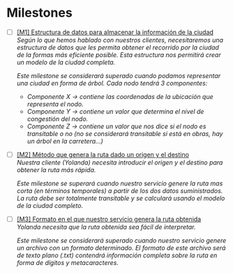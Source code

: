 
# Milestones  
- [ ] [[M1] Estructura de datos para almacenar la información de la ciudad](https://github.com/pedromarting3/OnTime/milestone/1)  
    _Según lo que hemos hablado con nuestros clientes, necesitaremos una estructura de datos que les permita obtener el recorrido por la ciudad de la formas más eficiente posible. Esta estructura nos permitirá crear un modelo de la ciudad completa._

    _Este milestone se considerará superado cuando podamos representar una ciudad en forma de árbol. Cada nodo tendrá 3 componentes:_
    
    - _Componente X -> contiene las coordenadas de la ubicación que representa el nodo._  
    - _Componente Y -> contiene un valor que determina el nivel de congestión del nodo._  
    - _Componente Z -> contiene un valor que nos dice si el nodo es transitable o no (no se considerará transitable si está en obras, hay un árbol en la carretera...)_  

- [ ] [[M2] Método que genera la ruta dado un origen y el destino](https://github.com/pedromarting3/OnTime/milestone/2)  
    _Nuestra cliente (Yolanda) necesita introducir el origen y el destino para obtener la ruta más rápida._

    _Este milestone se superará cuando nuestro servicio genere la ruta mas corta (en términos temporales) a partir de los dos datos suministrados. La ruta debe ser totalmente transitable y se calculará usando el modelo de la ciudad completo._

- [ ] [[M3] Formato en el que nuestro servicio genera la ruta obtenida](https://github.com/pedromarting3/OnTime/milestone/3)  
    _Yolanda necesita que la ruta obtenida sea fácil de interpretar._
    
    _Este milestone se considerará superado cuando nuestro servicio genere un archivo con un formato determinado. El formato de este archivo será de texto plano (.txt) contendrá información completa sobre la ruta en forma de dígitos y metacaracteres._
